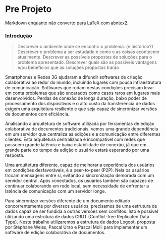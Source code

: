 # Pre Projeto

Markdown enquanto não converto para LaTeX com abntex2.

### Introdução

> Descrever o ambiente onde se encontra o problema. (e histórico?)
> Descrever o problema a ser estudado e como o as coisas acontecem atualmente.
> Descrever as possíveis propostas de soluções para o problema apresentado.
> Descrever quais são as possíveis vantagens e/ou benefícios que as soluções propostas trarão

Smartphones e Redes 3G ajudaram a difundir softwares de criação colaborativa ao redor do mundo, incluindo lugares com pouca infraestrutura de comunicação. Softwares que rodam nestas condições precisam levar em conta problemas que são encarados como casos raros em lugares mais desenvolvidos. Perdas de conexão de longa duração, baixo poder de processamento dos dispositivos e o alto custo da transferência de dados exigem uma arquitetura resiliente e que seja capaz de sincronizar versões de documentos com eficiência.

Analisando a arquitetura de software utilizada por ferramentas de edição colaborativa de documentos tradicionais, vemos uma grande dependência em um servidor que centraliza as edições e a comunicação entre diferentes clientes. Esta arquitetura centralizada é incompatível com redes que possuem grande latência e baixa estabilidade de conexão, já que em grande parte do tempo da edição o usuário estará esperando por uma resposta.

Uma arquitetura diferente, capaz de melhorar a experiência dos usuários em condições desfavoráveis, é a peer-to-peer (P2P). Nela os usuários trocam mensagens entre si, evitando a sincronização demorada com um servidor central. Após conectados, os usuários também são capazes de continuar colaborando em rede local, sem necessidade de enfrentar a latência de comunicação com um servidor longe.

Para sincronizar versões diferente de um documento editado concorrentemente por diversos usuários, precisamos de uma estrutura de dados capaz de ser fundida a outras versões sem conflitos. Isto é possível utiizando uma estrutura de dados CRDT (Conflict-free Replicated Data Type). Neste trabalho utilizaremos a estrutura de dados Logoot, proposta por Stéphane Weiss, Pascal Urso e Pascal Molli para implementar um software de edição colaborativa de documentos.

